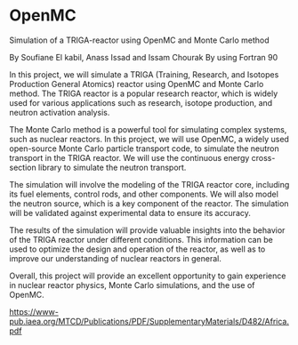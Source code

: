 # OpenMC
Simulation of a TRIGA-reactor using OpenMC and Monte Carlo method

By Soufiane El kabil, Anass Issad and Issam Chourak
By using Fortran 90

In this project, we will simulate a TRIGA (Training, Research, and Isotopes Production General Atomics) reactor using OpenMC and Monte Carlo method. The TRIGA reactor is a popular research reactor, which is widely used for various applications such as research, isotope production, and neutron activation analysis.

The Monte Carlo method is a powerful tool for simulating complex systems, such as nuclear reactors. In this project, we will use OpenMC, a widely used open-source Monte Carlo particle transport code, to simulate the neutron transport in the TRIGA reactor. We will use the continuous energy cross-section library to simulate the neutron transport.

The simulation will involve the modeling of the TRIGA reactor core, including its fuel elements, control rods, and other components. We will also model the neutron source, which is a key component of the reactor. The simulation will be validated against experimental data to ensure its accuracy.

The results of the simulation will provide valuable insights into the behavior of the TRIGA reactor under different conditions. This information can be used to optimize the design and operation of the reactor, as well as to improve our understanding of nuclear reactors in general.

Overall, this project will provide an excellent opportunity to gain experience in nuclear reactor physics, Monte Carlo simulations, and the use of OpenMC.


https://www-pub.iaea.org/MTCD/Publications/PDF/SupplementaryMaterials/D482/Africa.pdf
